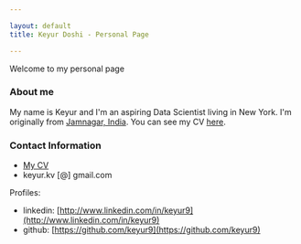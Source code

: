 ```yaml
---

layout: default
title: Keyur Doshi - Personal Page

---
```


Welcome to my personal page

### About me

My name is Keyur and I'm an aspiring Data Scientist living in New York. I'm originally from [Jamnagar, India](https://en.wikipedia.org/wiki/Jamnagar). You can see my CV [here](/cv).


### Contact Information

- [My CV](/cv)
- keyur.kv [@] gmail.com

Profiles:

- linkedin: [http://www.linkedin.com/in/keyur9](http://www.linkedin.com/in/keyur9)
- github: [https://github.com/keyur9](https://github.com/keyur9)

